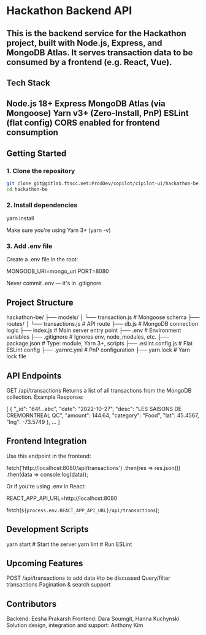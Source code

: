 # Hackathon Backend API
This is the backend service for the Hackathon project, built with **Node.js**, **Express**, and **MongoDB Atlas**. It serves transaction data to be consumed by a frontend (e.g. React, Vue).
---

## Tech Stack
Node.js 18+
Express
MongoDB Atlas (via Mongoose)
Yarn v3+ (Zero-Install, PnP)
ESLint (flat config)
CORS enabled for frontend consumption
---

## Getting Started

### 1. Clone the repository

```bash
git clone git@gitlab.ftscc.net:ProdDev/copilot/cipilot-ui/hackathon-be.git
cd hackathon-be
```

### 2. Install dependencies

yarn install

Make sure you're using Yarn 3+ (yarn -v)

### 3. Add .env file
Create a .env file in the root:

MONGODB_URI=mongo_uri
PORT=8080

Never commit .env — it's in .gitignore

## Project Structure

hackathon-be/
├── models/
│   └── transaction.js      # Mongoose schema
├── routes/
│   └── transactions.js     # API route
├── db.js                   # MongoDB connection logic
├── index.js                # Main server entry point
├── .env                    # Environment variables
├── .gitignore              # Ignores env, node_modules, etc.
├── package.json            # Type: module, Yarn 3+, scripts
├── .eslint.config.js       # Flat ESLint config
├── .yarnrc.yml             # PnP configuration
├── yarn.lock               # Yarn lock file

## API Endpoints

GET /api/transactions
Returns a list of all transactions from the MongoDB collection.
Example Response:

[
  {
    "_id": "64f...abc",
    "date": "2022-10-27",
    "desc": "LES SAISONS DE CREMORNTREAL QC",
    "amount": 144.64,
    "category": "Food",
    "lat": 45.4567,
    "lng": -73.5749
  },
  ...
]

## Frontend Integration

Use this endpoint in the frontend:

fetch('http://localhost:8080/api/transactions')
  .then(res => res.json())
  .then(data => console.log(data));
  
Or if you're using .env in React:

REACT_APP_API_URL=http://localhost:8080

fetch(`${process.env.REACT_APP_API_URL}/api/transactions`);

## Development Scripts

yarn start     # Start the server
yarn lint      # Run ESLint

## Upcoming Features
 POST /api/transactions to add data #to be discussed
 Query/filter transactions
 Pagination & search support

## Contributors
Backend: Eesha Prakarsh
Frontend: Dara Soumgit, Hanna Kuchynski
Solution design, integration and support: Anthony Kim











